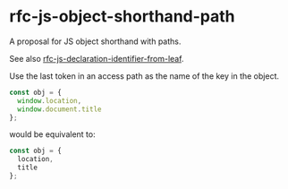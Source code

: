 # rfc-js-object-shorthand-path
A proposal for JS object shorthand with paths.

See also [rfc-js-declaration-identifier-from-leaf](https://github.com/AndersDJohnson/rfc-js-declaration-identifier-from-leaf).

Use the last token in an access path as the name of the key in the object.

```js
const obj = {
  window.location,
  window.document.title
};
```

would be equivalent to:

```js
const obj = {
  location,
  title
};
```
